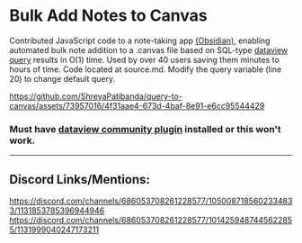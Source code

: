 # Bulk Add Notes to Canvas

Contributed JavaScript code to a note-taking app [(Obsidian)](https://obsidian.md/), enabling automated bulk note addition to a .canvas file based on SQL-type [dataview query](https://github.com/blacksmithgu/obsidian-dataview) results in O(1) time.  Used by over 40 users saving them minutes to hours of time. Code located at source.md. Modify the query variable (line 20) to change default query.




https://github.com/ShreyaPatibanda/query-to-canvas/assets/73957016/4f31aae4-673d-4baf-8e91-e6cc95544429



### **Must have [dataview community plugin](https://github.com/blacksmithgu/obsidian-dataview) installed or this won't work.**


---
## Discord Links/Mentions:

https://discord.com/channels/686053708261228577/1050087185602334833/1131853785396944946
https://discord.com/channels/686053708261228577/1014259487445622855/1131999040247173211
